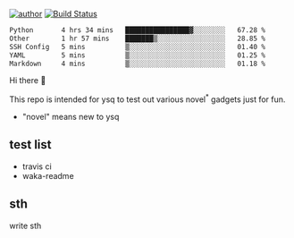 [![author](https://img.shields.io/badge/author-ysq-green)](https://github.com/Yang-Shiqin)
[![Build Status](https://app.travis-ci.com/Yang-Shiqin/testall.svg?branch=main)](https://app.travis-ci.com/Yang-Shiqin/testall)

<!--START_SECTION:waka-->

```txt
Python       4 hrs 34 mins   ████████████████▓░░░░░░░░   67.28 %
Other        1 hr 57 mins    ███████▒░░░░░░░░░░░░░░░░░   28.85 %
SSH Config   5 mins          ▒░░░░░░░░░░░░░░░░░░░░░░░░   01.40 %
YAML         5 mins          ▒░░░░░░░░░░░░░░░░░░░░░░░░   01.25 %
Markdown     4 mins          ▒░░░░░░░░░░░░░░░░░░░░░░░░   01.18 %
```

<!--END_SECTION:waka-->

Hi there 👋

This repo is intended for ysq to test out various novel<sup>*</sup> gadgets just for fun.

- "novel" means new to ysq

## test list
- travis ci
- waka-readme


## sth
write sth

